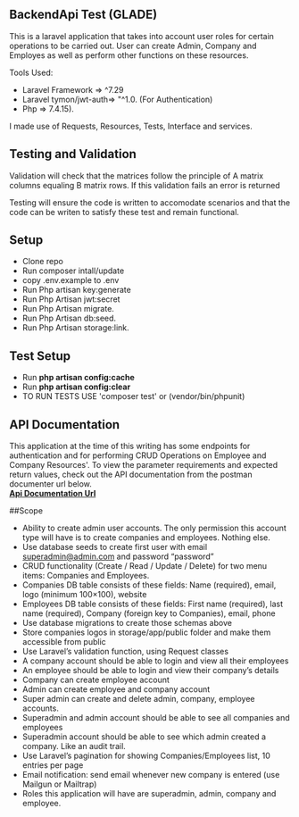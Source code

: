 

## BackendApi Test (GLADE)

This is a laravel application that takes into account user roles for certain operations to be carried out. User can create Admin, Company and Employes as well as perform other functions on these resources.

Tools Used:

- Laravel Framework => ^7.29
- Laravel tymon/jwt-auth=> "^1.0. (For Authentication)
- Php => 7.4.15).

I made use of Requests, Resources, Tests, Interface and services.

## Testing and Validation

Validation will check that the matrices follow the principle of A matrix columns equaling B matrix rows. If this validation fails an error is returned

Testing will ensure the code is written to accomodate scenarios and that the code can be writen to satisfy these test and remain functional.

## Setup

- Clone repo
- Run composer intall/update
- copy .env.example to .env
- Run Php artisan key:generate
- Run Php Artisan jwt:secret
- Run Php Artisan migrate.
- Run Php Artisan db:seed.
- Run Php Artisan storage:link.
## Test Setup
- Run <b>php artisan config:cache</b>
- Run <b>php artisan config:clear</b>
- TO RUN TESTS USE 'composer test' or (vendor/bin/phpunit)


## API Documentation
This application at the time of this writing has some  endpoints for authentication and for performing CRUD Operations on Employee and Company Resources'. To view the parameter requirements and expected return values, check out the API documentation from the postman documenter url below.<br>
**[Api Documentation Url ](https://documenter.getpostman.com/view/7533984/U16qJ2u4)**

##Scope
-  Ability to create admin user accounts. The only permission this account type will have is
to create companies and employees. Nothing else.
- Use database seeds to create first user with email superadmin@admin.com and
password “password”
- CRUD functionality (Create / Read / Update / Delete) for two menu items: Companies
and Employees.
- Companies DB table consists of these fields: Name (required), email, logo (minimum
100×100), website
- Employees DB table consists of these fields: First name (required), last name (required),
Company (foreign key to Companies), email, phone
- Use database migrations to create those schemas above
- Store companies logos in storage/app/public folder and make them accessible from
public
- Use Laravel’s validation function, using Request classes
- A company account should be able to login and view all their employees
- An employee should be able to login and view their company’s details
- Company can create employee account
- Admin can create employee and company account
- Super admin can create and delete admin, company, employee accounts.
- Superadmin and admin account should be able to see all companies and employees
- Superadmin account should be able to see which admin created a company. Like an
audit trail.
- Use Laravel’s pagination for showing Companies/Employees list, 10 entries per page
- Email notification: send email whenever new company is entered (use Mailgun or
Mailtrap)
- Roles this application will have are superadmin, admin, company and employee.


